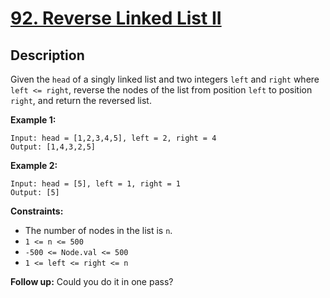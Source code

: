 # [92. Reverse Linked List II](https://leetcode.com/problems/reverse-linked-list-ii/)

## Description
Given the `head` of a singly linked list and two integers `left` and `right` where `left <= right`, reverse the nodes of the list from position `left` to position `right`, and return the reversed list.

**Example 1:**
```
Input: head = [1,2,3,4,5], left = 2, right = 4
Output: [1,4,3,2,5]
```

**Example 2:**
```
Input: head = [5], left = 1, right = 1
Output: [5]
```

**Constraints:**
- The number of nodes in the list is `n`.
- `1 <= n <= 500`
- `-500 <= Node.val <= 500`
- `1 <= left <= right <= n`

**Follow up:**
Could you do it in one pass?
